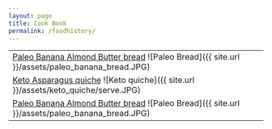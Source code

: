 ```yaml
---
layout: page
title: Cook Book
permalink: /foodhistory/
---
```



|   |   |   |
|---|---|---|
|[Paleo Banana Almond Butter bread](http://mela.ro/food/2018/09/25/Paleo-banana-bread/) ![Paleo Bread]({{ site.url }}/assets/paleo_banana_bread.JPG)|
[Keto Asparagus quiche](http://mela.ro/food/2018/09/26/Keto-Asparagus-quiche/) ![Keto quiche]({{ site.url }}/assets/keto_quiche/serve.JPG)|
[Paleo Banana Almond Butter bread](http://mela.ro/food/2018/09/25/Paleo-banana-bread/) ![Paleo Bread]({{ site.url }}/assets/paleo_banana_bread.JPG)|
